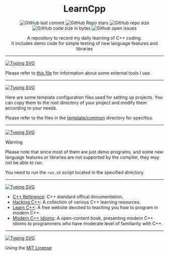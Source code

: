 <div align="center">
    <h1> LearnCpp </h1>
</div>

<div align="center">

![GitHub last commit](https://img.shields.io/github/last-commit/SStmtz/LearnCpp?style=for-the-badge&color=FFB1C8&logoColor=D9E0EE&labelColor=292324)
![GitHub Repo stars](https://img.shields.io/github/stars/Sstmtz/LearnCpp?style=for-the-badge&color=FFB686&logoColor=D9E0EE&labelColor=292324&logo=andela)
![GitHub repo size](https://img.shields.io/github/repo-size/Sstmtz/LearnCpp?style=for-the-badge&color=CAC992&logoColor=D9E0EE&labelColor=292324&logo=protondrive)
![GitHub code size in bytes](https://img.shields.io/github/languages/code-size/Sstmtz/LearnCpp?style=for-the-badge&labelColor=292324&color=CBA6F7)
![Github open issues](https://img.shields.io/github/issues/Sstmtz/LearnCpp?style=for-the-badge&labelColor=292324&color=D9E0EE)

</div>

<div align="center">
    <p>
        A repository to record my daily learning of C++ coding. <br/>
        It includes demo code for simple testing of new language features and libraries <br/>
    </p>
    <hr />
</div>

<a href="https://git.io/typing-svg">
    <img src="https://readme-typing-svg.herokuapp.com?font=Teko&size=30&pause=1000&color=1CF72C&background=342CFF00&vCenter=true&width=435&height=40&lines=Tools" alt="Typing SVG" />
</a>

Please refer to [this file](./tools/REFERENCES.md) for information about some external tools I use.

---

<a href="https://git.io/typing-svg">
    <img src="https://readme-typing-svg.herokuapp.com?font=Teko&size=30&pause=1000&color=6F62BE&background=342CFF00&vCenter=true&width=435&height=40&lines=Template" alt="Typing SVG" /></a>

Here are some template configuration files used for setting up projects.
You can copy them to the root directory of your project and modify them according to your needs.

Please refer to the files in the [template/common](./template/common/) directory for specifics.

---

<a href="https://git.io/typing-svg">
    <img src="https://readme-typing-svg.herokuapp.com?font=Teko&size=30&pause=1000&color=57C6F7&background=342CFF00&vCenter=true&width=435&height=40&lines=How+to+use" alt="Typing SVG" />
</a>

> [!WARNING]
> Please note that since most of them are just demo programs, and some new language features or libraries are not supported by the compiler,
they may not be able to run.

You need to run the `run.sh` script located in the specified directory.

---

<a href="https://git.io/typing-svg">
    <img src="https://readme-typing-svg.herokuapp.com?font=Teko&size=30&pause=1000&color=42BE65&background=342CFF00&vCenter=true&width=435&height=40&lines=Resource+Lists" alt="Typing SVG" /></a>

- [C++ Reference](https://en.cppreference.com/w/): C++ standard offical documentation.
- [Hacking C++](https://hackingcpp.com/): A collection of various C++ learning resources.
- [Learn C++](https://www.learncpp.com/): A free website devoted to teaching you how to program in modern C++.
- [Modern C++ Idioms](https://en.wikibooks.org/wiki/More_C%2B%2B_Idioms): A open-content book, presenting modern C++ idioms to programmers who have moderate level of familiarity with C++.

---

<a href="https://git.io/typing-svg">
    <img src="https://readme-typing-svg.herokuapp.com?font=Teko&size=30&pause=1000&color=C7B5F7&background=342CFF00&vCenter=true&width=435&height=40&lines=LICENSE" alt="Typing SVG" />
</a>

Using the [MIT License](LICENSE)
